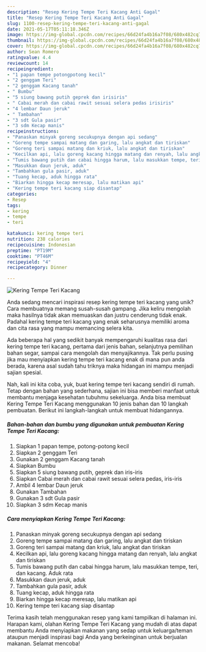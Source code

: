 ```yaml
---
description: "Resep Kering Tempe Teri Kacang Anti Gagal"
title: "Resep Kering Tempe Teri Kacang Anti Gagal"
slug: 1100-resep-kering-tempe-teri-kacang-anti-gagal
date: 2021-05-17T05:11:18.346Z
image: https://img-global.cpcdn.com/recipes/66d24fa4b16a7f08/680x482cq70/kering-tempe-teri-kacang-foto-resep-utama.jpg
thumbnail: https://img-global.cpcdn.com/recipes/66d24fa4b16a7f08/680x482cq70/kering-tempe-teri-kacang-foto-resep-utama.jpg
cover: https://img-global.cpcdn.com/recipes/66d24fa4b16a7f08/680x482cq70/kering-tempe-teri-kacang-foto-resep-utama.jpg
author: Sean Romero
ratingvalue: 4.4
reviewcount: 14
recipeingredient:
- "1 papan tempe potongpotong kecil"
- "2 genggam Teri"
- "2 genggam Kacang tanah"
- " Bumbu"
- "5 siung bawang putih geprek dan irisiris"
- " Cabai merah dan cabai rawit sesuai selera pedas irisiris"
- "4 lembar Daun jeruk"
- " Tambahan"
- "3 sdt Gula pasir"
- "3 sdm Kecap manis"
recipeinstructions:
- "Panaskan minyak goreng secukupnya dengan api sedang"
- "Goreng tempe sampai matang dan garing, lalu angkat dan tiriskan"
- "Goreng teri sampai matang dan kriuk, lalu angkat dan tiriskan"
- "Kecilkan api, lalu goreng kacang hingga matang dan renyah, lalu angkat dan tiriskan"
- "Tumis bawang putih dan cabai hingga harum, lalu masukkan tempe, teri, dan kacang. Aduk rata"
- "Masukkan daun jeruk, aduk"
- "Tambahkan gula pasir, aduk"
- "Tuang kecap, aduk hingga rata"
- "Biarkan hingga kecap meresap, lalu matikan api"
- "Kering tempe teri kacang siap disantap"
categories:
- Resep
tags:
- kering
- tempe
- teri

katakunci: kering tempe teri 
nutrition: 238 calories
recipecuisine: Indonesian
preptime: "PT19M"
cooktime: "PT46M"
recipeyield: "4"
recipecategory: Dinner

---
```



![Kering Tempe Teri Kacang](https://img-global.cpcdn.com/recipes/66d24fa4b16a7f08/680x482cq70/kering-tempe-teri-kacang-foto-resep-utama.jpg)

Anda sedang mencari inspirasi resep kering tempe teri kacang yang unik? Cara membuatnya memang susah-susah gampang. Jika keliru mengolah maka hasilnya tidak akan memuaskan dan justru cenderung tidak enak. Padahal kering tempe teri kacang yang enak seharusnya memiliki aroma dan cita rasa yang mampu memancing selera kita.

Ada beberapa hal yang sedikit banyak mempengaruhi kualitas rasa dari kering tempe teri kacang, pertama dari jenis bahan, selanjutnya pemilihan bahan segar, sampai cara mengolah dan menyajikannya. Tak perlu pusing jika mau menyiapkan kering tempe teri kacang enak di mana pun anda berada, karena asal sudah tahu triknya maka hidangan ini mampu menjadi sajian spesial.




Nah, kali ini kita coba, yuk, buat kering tempe teri kacang sendiri di rumah. Tetap dengan bahan yang sederhana, sajian ini bisa memberi manfaat untuk membantu menjaga kesehatan tubuhmu sekeluarga. Anda bisa membuat Kering Tempe Teri Kacang menggunakan 10 jenis bahan dan 10 langkah pembuatan. Berikut ini langkah-langkah untuk membuat hidangannya.

<!--inarticleads1-->

##### Bahan-bahan dan bumbu yang digunakan untuk pembuatan Kering Tempe Teri Kacang:

1. Siapkan 1 papan tempe, potong-potong kecil
1. Siapkan 2 genggam Teri
1. Gunakan 2 genggam Kacang tanah
1. Siapkan  Bumbu
1. Siapkan 5 siung bawang putih, geprek dan iris-iris
1. Siapkan  Cabai merah dan cabai rawit sesuai selera pedas, iris-iris
1. Ambil 4 lembar Daun jeruk
1. Gunakan  Tambahan
1. Gunakan 3 sdt Gula pasir
1. Siapkan 3 sdm Kecap manis




<!--inarticleads2-->

##### Cara menyiapkan Kering Tempe Teri Kacang:

1. Panaskan minyak goreng secukupnya dengan api sedang
1. Goreng tempe sampai matang dan garing, lalu angkat dan tiriskan
1. Goreng teri sampai matang dan kriuk, lalu angkat dan tiriskan
1. Kecilkan api, lalu goreng kacang hingga matang dan renyah, lalu angkat dan tiriskan
1. Tumis bawang putih dan cabai hingga harum, lalu masukkan tempe, teri, dan kacang. Aduk rata
1. Masukkan daun jeruk, aduk
1. Tambahkan gula pasir, aduk
1. Tuang kecap, aduk hingga rata
1. Biarkan hingga kecap meresap, lalu matikan api
1. Kering tempe teri kacang siap disantap




Terima kasih telah menggunakan resep yang kami tampilkan di halaman ini. Harapan kami, olahan Kering Tempe Teri Kacang yang mudah di atas dapat membantu Anda menyiapkan makanan yang sedap untuk keluarga/teman ataupun menjadi inspirasi bagi Anda yang berkeinginan untuk berjualan makanan. Selamat mencoba!
